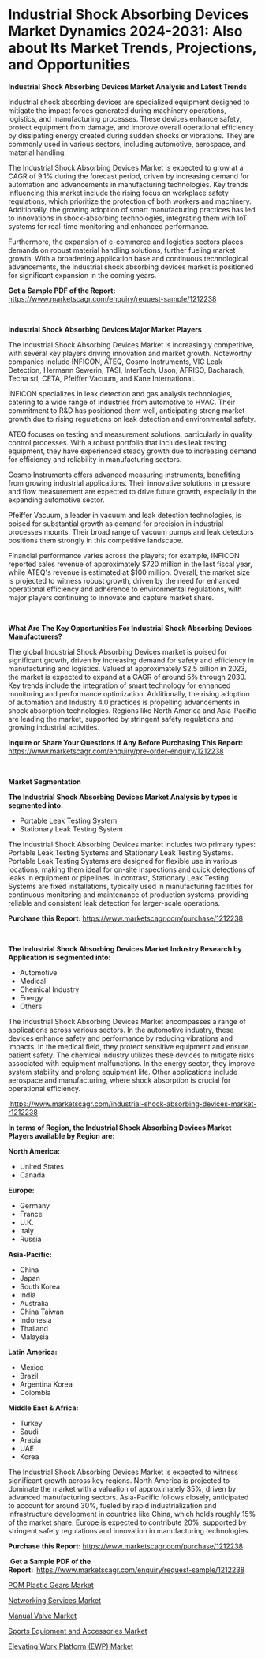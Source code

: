 <p><h1>Industrial Shock Absorbing Devices Market Dynamics 2024-2031: Also about Its Market Trends, Projections, and Opportunities</h1></p><p><strong>Industrial Shock Absorbing Devices Market Analysis and Latest Trends</strong></p>
<p><p>Industrial shock absorbing devices are specialized equipment designed to mitigate the impact forces generated during machinery operations, logistics, and manufacturing processes. These devices enhance safety, protect equipment from damage, and improve overall operational efficiency by dissipating energy created during sudden shocks or vibrations. They are commonly used in various sectors, including automotive, aerospace, and material handling.</p><p>The Industrial Shock Absorbing Devices Market is expected to grow at a CAGR of 9.1% during the forecast period, driven by increasing demand for automation and advancements in manufacturing technologies. Key trends influencing this market include the rising focus on workplace safety regulations, which prioritize the protection of both workers and machinery. Additionally, the growing adoption of smart manufacturing practices has led to innovations in shock-absorbing technologies, integrating them with IoT systems for real-time monitoring and enhanced performance.</p><p>Furthermore, the expansion of e-commerce and logistics sectors places demands on robust material handling solutions, further fueling market growth. With a broadening application base and continuous technological advancements, the industrial shock absorbing devices market is positioned for significant expansion in the coming years.</p></p>
<p><strong>Get a Sample PDF of the Report:&nbsp;</strong> <a href="https://www.marketscagr.com/enquiry/request-sample/1212238?utm_campaign=1128&utm_medium=2&utm_source=Github&utm_content=ia&utm_term=06102024&utm_id=industrial-shock-absorbing-devices">https://www.marketscagr.com/enquiry/request-sample/1212238</a></p>
<p>&nbsp;</p>
<p><strong>Industrial Shock Absorbing Devices Major Market Players</strong></p>
<p><p>The Industrial Shock Absorbing Devices Market is increasingly competitive, with several key players driving innovation and market growth. Noteworthy companies include INFICON, ATEQ, Cosmo Instruments, VIC Leak Detection, Hermann Sewerin, TASI, InterTech, Uson, AFRISO, Bacharach, Tecna srl, CETA, Pfeiffer Vacuum, and Kane International.</p><p>INFICON specializes in leak detection and gas analysis technologies, catering to a wide range of industries from automotive to HVAC. Their commitment to R&D has positioned them well, anticipating strong market growth due to rising regulations on leak detection and environmental safety.</p><p>ATEQ focuses on testing and measurement solutions, particularly in quality control processes. With a robust portfolio that includes leak testing equipment, they have experienced steady growth due to increasing demand for efficiency and reliability in manufacturing sectors.</p><p>Cosmo Instruments offers advanced measuring instruments, benefiting from growing industrial applications. Their innovative solutions in pressure and flow measurement are expected to drive future growth, especially in the expanding automotive sector.</p><p>Pfeiffer Vacuum, a leader in vacuum and leak detection technologies, is poised for substantial growth as demand for precision in industrial processes mounts. Their broad range of vacuum pumps and leak detectors positions them strongly in this competitive landscape.</p><p>Financial performance varies across the players; for example, INFICON reported sales revenue of approximately $720 million in the last fiscal year, while ATEQ's revenue is estimated at $100 million. Overall, the market size is projected to witness robust growth, driven by the need for enhanced operational efficiency and adherence to environmental regulations, with major players continuing to innovate and capture market share.</p></p>
<p>&nbsp;</p>
<p><strong>What Are The Key Opportunities For Industrial Shock Absorbing Devices Manufacturers?</strong></p>
<p><p>The global Industrial Shock Absorbing Devices market is poised for significant growth, driven by increasing demand for safety and efficiency in manufacturing and logistics. Valued at approximately $2.5 billion in 2023, the market is expected to expand at a CAGR of around 5% through 2030. Key trends include the integration of smart technology for enhanced monitoring and performance optimization. Additionally, the rising adoption of automation and Industry 4.0 practices is propelling advancements in shock absorption technologies. Regions like North America and Asia-Pacific are leading the market, supported by stringent safety regulations and growing industrial activities.</p></p>
<p><strong>Inquire or Share Your Questions If Any Before Purchasing This Report:</strong> <a href="https://www.marketscagr.com/enquiry/pre-order-enquiry/1212238?utm_campaign=1128&utm_medium=2&utm_source=Github&utm_content=ia&utm_term=06102024&utm_id=industrial-shock-absorbing-devices">https://www.marketscagr.com/enquiry/pre-order-enquiry/1212238</a></p>
<p>&nbsp;</p>
<p><strong>Market Segmentation</strong></p>
<p><strong>The Industrial Shock Absorbing Devices Market Analysis by types is segmented into:</strong></p>
<p><ul><li>Portable Leak Testing System</li><li>Stationary Leak Testing System</li></ul></p>
<p><p>The Industrial Shock Absorbing Devices market includes two primary types: Portable Leak Testing Systems and Stationary Leak Testing Systems. Portable Leak Testing Systems are designed for flexible use in various locations, making them ideal for on-site inspections and quick detections of leaks in equipment or pipelines. In contrast, Stationary Leak Testing Systems are fixed installations, typically used in manufacturing facilities for continuous monitoring and maintenance of production systems, providing reliable and consistent leak detection for larger-scale operations.</p></p>
<p><strong>Purchase this Report:&nbsp;</strong><a href="https://www.marketscagr.com/purchase/1212238?utm_campaign=1128&utm_medium=2&utm_source=Github&utm_content=ia&utm_term=06102024&utm_id=industrial-shock-absorbing-devices">https://www.marketscagr.com/purchase/1212238</a></p>
<p>&nbsp;</p>
<p><strong>The Industrial Shock Absorbing Devices Market Industry Research by Application is segmented into:</strong></p>
<p><ul><li>Automotive</li><li>Medical</li><li>Chemical Industry</li><li>Energy</li><li>Others</li></ul></p>
<p><p>The Industrial Shock Absorbing Devices Market encompasses a range of applications across various sectors. In the automotive industry, these devices enhance safety and performance by reducing vibrations and impacts. In the medical field, they protect sensitive equipment and ensure patient safety. The chemical industry utilizes these devices to mitigate risks associated with equipment malfunctions. In the energy sector, they improve system stability and prolong equipment life. Other applications include aerospace and manufacturing, where shock absorption is crucial for operational efficiency.</p></p>
<p><a href="https://www.marketscagr.com/industrial-shock-absorbing-devices-market-r1212238?utm_campaign=1128&utm_medium=2&utm_source=Github&utm_content=ia&utm_term=06102024&utm_id=industrial-shock-absorbing-devices">&nbsp;https://www.marketscagr.com/industrial-shock-absorbing-devices-market-r1212238</a></p>
<p><strong>In terms of Region, the Industrial Shock Absorbing Devices Market Players available by Region are:</strong></p>
<p>
    <p> <strong> North America: </strong>
        <ul>
            <li>United States</li>
            <li>Canada</li>
        </ul>
        </p> 
    <p> <strong> Europe: </strong>
        <ul>
            <li>Germany</li>
            <li>France</li>
            <li>U.K.</li>
            <li>Italy</li>
            <li>Russia</li>
        </ul>
        </p> 
    <p> <strong> Asia-Pacific: </strong>
        <ul>
            <li>China</li>
            <li>Japan</li>
            <li>South Korea</li>
            <li>India</li>
            <li>Australia</li>
            <li>China Taiwan</li>
            <li>Indonesia</li>
            <li>Thailand</li>
            <li>Malaysia</li>
        </ul>
        </p> 
    <p> <strong> Latin America: </strong>
        <ul>
            <li>Mexico</li>
            <li>Brazil</li>
            <li>Argentina Korea</li>
            <li>Colombia</li>
        </ul>
        </p> 
    <p> <strong> Middle East & Africa: </strong>
        <ul>
            <li>Turkey</li>
            <li>Saudi</li>
            <li>Arabia</li>
            <li>UAE</li>
            <li>Korea</li>
        </ul>
    </p>
    </p>
<p><p>The Industrial Shock Absorbing Devices Market is expected to witness significant growth across key regions. North America is projected to dominate the market with a valuation of approximately 35%, driven by advanced manufacturing sectors. Asia-Pacific follows closely, anticipated to account for around 30%, fueled by rapid industrialization and infrastructure development in countries like China, which holds roughly 15% of the market share. Europe is expected to contribute 20%, supported by stringent safety regulations and innovation in manufacturing technologies.</p></p>
<p><strong>Purchase this Report: </strong><a href="https://www.marketscagr.com/purchase/1212238?utm_campaign=1128&utm_medium=2&utm_source=Github&utm_content=ia&utm_term=06102024&utm_id=industrial-shock-absorbing-devices">https://www.marketscagr.com/purchase/1212238</a></p>
<p>&nbsp;<strong>Get a Sample PDF of the Report:&nbsp;&nbsp;</strong><a href="https://www.marketscagr.com/enquiry/request-sample/1212238?utm_campaign=1128&utm_medium=2&utm_source=Github&utm_content=ia&utm_term=06102024&utm_id=industrial-shock-absorbing-devices">https://www.marketscagr.com/enquiry/request-sample/1212238</a></p>
<p><strong></strong></p>
<p><p><a href="https://www.linkedin.com/pulse/pom-plastic-gears-market-navigating-challenges-unlocking-hu7wf?utm_campaign=1128&utm_medium=2&utm_source=Github&utm_content=ia&utm_term=06102024&utm_id=industrial-shock-absorbing-devices">POM Plastic Gears Market</a></p><p><a href="https://www.linkedin.com/pulse/networking-services-market-segmentation-in-depth-analysis-9ldhe?utm_campaign=1128&utm_medium=2&utm_source=Github&utm_content=ia&utm_term=06102024&utm_id=industrial-shock-absorbing-devices">Networking Services Market</a></p><p><a href="https://www.linkedin.com/pulse/manual-valve-industry-forecast-market-shifts-strategic-brpwf?utm_campaign=1128&utm_medium=2&utm_source=Github&utm_content=ia&utm_term=06102024&utm_id=industrial-shock-absorbing-devices">Manual Valve Market</a></p><p><a href="https://www.linkedin.com/pulse/evolution-sports-equipment-accessories-market-key-shifts-aap9f?utm_campaign=1128&utm_medium=2&utm_source=Github&utm_content=ia&utm_term=06102024&utm_id=industrial-shock-absorbing-devices">Sports Equipment and Accessories Market</a></p><p><a href="https://github.com/prosalinda88/Market-Research-Report-List-6/blob/main/elevating-work-platform-ewp-market.md?utm_campaign=1128&utm_medium=2&utm_source=Github&utm_content=ia&utm_term=06102024&utm_id=industrial-shock-absorbing-devices">Elevating Work Platform (EWP) Market</a></p></p>